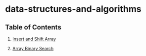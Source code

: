 # data-structures-and-algorithms

## Table of Contents

1. [Insert and Shift Array](Challenges/ArrayShift/ArrayShift)

2. [Array Binary Search](Challenges/BinarySearch)
